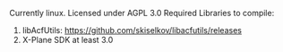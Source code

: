Currently linux.
Licensed under AGPL 3.0
Required Libraries to compile:
1) libAcfUtils: https://github.com/skiselkov/libacfutils/releases
2) X-Plane SDK at least 3.0
